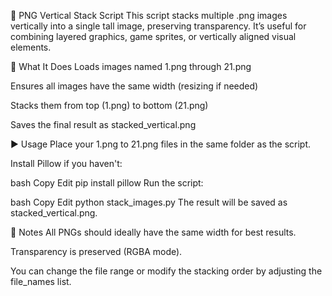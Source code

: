 🧩 PNG Vertical Stack Script
This script stacks multiple .png images vertically into a single tall image, preserving transparency. It’s useful for combining layered graphics, game sprites, or vertically aligned visual elements.

🔧 What It Does
Loads images named 1.png through 21.png

Ensures all images have the same width (resizing if needed)

Stacks them from top (1.png) to bottom (21.png)

Saves the final result as stacked_vertical.png

▶️ Usage
Place your 1.png to 21.png files in the same folder as the script.

Install Pillow if you haven't:

bash
Copy
Edit
pip install pillow
Run the script:

bash
Copy
Edit
python stack_images.py
The result will be saved as stacked_vertical.png.

📌 Notes
All PNGs should ideally have the same width for best results.

Transparency is preserved (RGBA mode).

You can change the file range or modify the stacking order by adjusting the file_names list.

